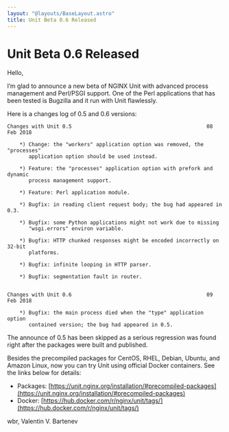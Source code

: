 ```yaml
---
layout: "@layouts/BaseLayout.astro"
title: Unit Beta 0.6 Released
---
```

# Unit Beta 0.6 Released

Hello,

I’m glad to announce a new beta of NGINX Unit with advanced process management
and Perl/PSGI support.  One of the Perl applications that has been tested is
Bugzilla and it run with Unit flawlessly.

Here is a changes log of 0.5 and 0.6 versions:

```none
Changes with Unit 0.5                                            08 Feb 2018

    *) Change: the "workers" application option was removed, the "processes"
       application option should be used instead.

    *) Feature: the "processes" application option with prefork and dynamic
       process management support.

    *) Feature: Perl application module.

    *) Bugfix: in reading client request body; the bug had appeared in 0.3.

    *) Bugfix: some Python applications might not work due to missing
       "wsgi.errors" environ variable.

    *) Bugfix: HTTP chunked responses might be encoded incorrectly on 32-bit
       platforms.

    *) Bugfix: infinite looping in HTTP parser.

    *) Bugfix: segmentation fault in router.


Changes with Unit 0.6                                            09 Feb 2018

    *) Bugfix: the main process died when the "type" application option
       contained version; the bug had appeared in 0.5.
```

The announce of 0.5 has been skipped as a serious regression was found right
after the packages were built and published.

Besides the precompiled packages for CentOS, RHEL, Debian, Ubuntu, and Amazon
Linux, now you can try Unit using official Docker containers.  See the links
below for details:

- Packages:  [https://unit.nginx.org/installation/#precompiled-packages](https://unit.nginx.org/installation/#precompiled-packages)
- Docker:    [https://hub.docker.com/r/nginx/unit/tags/](https://hub.docker.com/r/nginx/unit/tags/)

wbr, Valentin V. Bartenev

